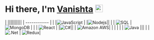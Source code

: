

<!--
**vanishtachangea/vanishtachangea** is a ✨ _special_ ✨ repository because its `README.md` (this file) appears on your GitHub profile.

Here are some ideas to get you started:

- 🔭 I’m currently working on ...
- 🌱 I’m currently learning ...
- 👯 I’m looking to collaborate on ...
- 🤔 I’m looking for help with ...
- 💬 Ask me about ...
- 📫 How to reach me: ...
- 😄 Pronouns: ...
- ⚡ Fun fact: ...
-->
<span style="color:blue"><h1>Hi there, I'm <a href="https://www.vanishtachangea.com/">Vanishta</a> <img src="https://media.giphy.com/media/hvRJCLFzcasrR4ia7z/giphy.gif" width="25px"> </h1></span>



|    ||||||||||
| ------------  |
|  |![JavaScript](https://img.shields.io/badge/-JavaScript-black?style=flat-square&logo=javascript)   |   |![Nodejs](https://img.shields.io/badge/-Nodejs-black?style=flat-square&logo=Node.js)|| |  |   ![SQL](https://img.shields.io/badge/Microsoft%20SQL%20Sever-CC2927?style=for-the-badge&logo=microsoft%20sql%20server&logoColor=white)  | ![MongoDB](https://img.shields.io/badge/-MongoDB-black?style=flat-square&logo=mongodb) |
|   |  ![React](https://img.shields.io/badge/-React-black?style=flat-square&logo=react) |   |![C#](https://img.shields.io/badge/C%23-239120?style=for-the-badge&logo=c-sharp&logoColor=white)|| |  ![Amazon AWS](https://img.shields.io/badge/Amazon%20AWS-232F3E?style=flat-square&logo=amazon-aws)|   |   |
|   |   | ![Java](https://img.shields.io/badge/-java-E34A86?style=flat-square&logo=java) ||| | | ![.Net](https://img.shields.io/badge/.NET-5C2D91?style=for-the-badge&logo=dot-net&logoColor=white) |  ![Redux](https://img.shields.io/badge/Redux-593D88?style=for-the-badge&logo=redux&logoColor=white)|
